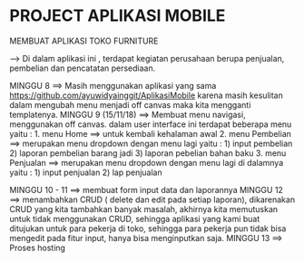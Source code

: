 # PROJECT APLIKASI MOBILE

MEMBUAT APLIKASI TOKO FURNITURE

--> Di dalam aplikasi ini , terdapat kegiatan perusahaan berupa penjualan, pembelian dan pencatatan persediaan.

MINGGU 8 ==> Masih menggunakan aplikasi yang sama https://github.com/ayuwidyainggit/AplikasiMobile karena masih kesulitan dalam mengubah menu
             menjadi off canvas maka kita mengganti templatenya.
MINGGU 9 (15/11/18) ==> Membuat menu navigasi, menggunakan off canvas.
						dalam user interface ini terdapat beberapa menu yaitu :
						1. menu Home
						   ==> untuk kembali kehalaman awal
						2. menu Pembelian
						   ==> merupakan menu dropdown dengan menu lagi yaitu :
						   1)  input pembelian
						   2) laporan pembelian barang jadi
						   3) laporan pebelian bahan baku
						3. menu Penjualan
						   ==> merupakan menu dropdown dengan menu lagi di dalamnya yaitu :
						   1) input penjualan
						   2) lap penjualan
						   
MINGGU 10 - 11 ==> membuat form input data dan laporannya
MINGGU 12 ==> menambahkan CRUD  ( delete dan edit pada setiap laporan), dikarenakan CRUD yang kita tambahkan banyak masalah, akhirnya kita memutuskan
								  untuk tidak menggunakan CRUD, sehingga aplikasi yang kami buat ditujukan untuk para pekerja di toko, sehingga para pekerja pun
								  tidak bisa mengedit pada fitur input, hanya bisa menginputkan saja.
MINGGU 13 ==> Proses hosting